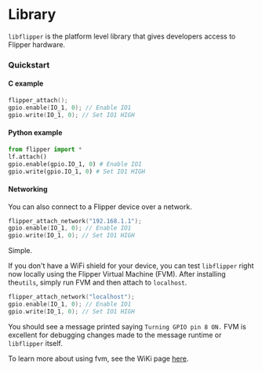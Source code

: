 # Library

`libflipper` is the platform level library that gives developers access to
Flipper hardware.

### Quickstart

#### C example

```c
flipper_attach();
gpio.enable(IO_1, 0); // Enable IO1
gpio.write(IO_1, 0); // Set IO1 HIGH
```

#### Python example

```python
from flipper import *
lf.attach()
gpio.enable(gpio.IO_1, 0) # Enable IO1
gpio.write(gpio.IO_1, 0) # Set IO1 HIGH
```

#### Networking

You can also connect to a Flipper device over a network.

```c
flipper_attach_network("192.168.1.1");
gpio.enable(IO_1, 0); // Enable IO1
gpio.write(IO_1, 0); // Set IO1 HIGH
```

Simple.

If you don't have a WiFi shield for your device, you can test `libflipper`
right now locally using the Flipper Virtual Machine (FVM). After installing
the`utils`, simply run FVM and then attach to `localhost`.

```c
flipper_attach_network("localhost");
gpio.enable(IO_1, 0); // Enable IO1
gpio.write(IO_1, 0); // Set IO1 HIGH
```

You should see a message printed saying `Turning GPIO pin 8 ON.` FVM is
excellent for debugging changes made to the message runtime or `libflipper`
itself.

To learn more about using fvm, see the WiKi page
[here](https://github.com/georgemorgan/flipper/wiki/Flipper-Virtual-Machine).
